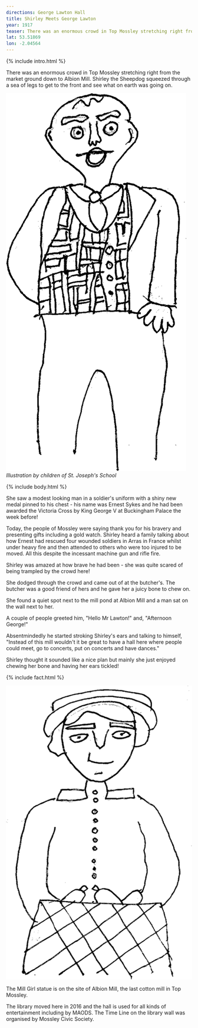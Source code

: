 ```yaml
---
directions: George Lawton Hall
title: Shirley Meets George Lawton
year: 1917
teaser: There was an enormous crowd in Top Mossley stretching right from the market ground down to Albion Mill.
lat: 53.51869
lon: -2.04564
---
```


{% include intro.html %}

There was an enormous crowd in Top Mossley stretching right from the market ground down to Albion Mill. Shirley the Sheepdog squeezed through a sea of legs to get to the front and see what on earth was going on.

![Illustration by children of St. Joseph's School](/images/stops/dog/Trail_Dog_2.png)
_Illustration by children of St. Joseph's School_

{% include body.html %}

She saw a modest looking man in a soldier's uniform with a shiny new medal pinned to his chest - his name was Ernest Sykes and he had been awarded the Victoria Cross by King George V at Buckingham Palace the week before!

Today, the people of Mossley were saying thank you for his bravery and presenting gifts including a gold watch. Shirley heard a family talking about how Ernest had rescued four wounded soldiers in Arras in France whilst under heavy fire and then attended to others who were too injured to be moved. All this despite the incessant machine gun and rifle fire.

Shirley was amazed at how brave he had been - she was quite scared of being trampled by the crowd here!

She dodged through the crowd and came out of at the butcher's. The butcher was a good friend of hers and he gave her a juicy bone to chew on.

She found a quiet spot next to the mill pond at Albion Mill and a man sat on the wall next to her.

A couple of people greeted him, "Hello Mr Lawton!" and, "Afternoon George!"

Absentmindedly he started stroking Shirley's ears and talking to himself, "Instead of this mill wouldn't it be great to have a hall here where people could meet, go to concerts, put on concerts and have dances."

Shirley thought it sounded like a nice plan but mainly she just enjoyed chewing her bone and having her ears tickled!

{% include fact.html %}

![Illustration by children of St. Joseph's School](/images/stops/dog/Trail_Dog_2b.png)

The Mill Girl statue is on the site of Albion Mill, the last cotton mill in Top Mossley.

The library moved here in 2016 and the hall is used for all kinds of entertainment including by MAODS. The Time Line on the library wall was organised by Mossley Civic Society.